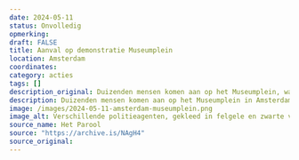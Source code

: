 ```yaml
---
date: 2024-05-11
status: Onvolledig
opmerking: 
draft: FALSE
title: Aanval op demonstratie Museumplein
location: Amsterdam
coordinates: 
category: acties
tags: []
description_original: Duizenden mensen komen aan op het Museumplein, waarna de herdenkingsmars voor de Nakba ten einde is. Als veel mensen nog her en der in het gras zitten worden zij aangevallen door een groepje hooligans. Zij gooien met vuurwerk. De demonstranten verdedigen zich, en één van de hooligans raakt gewond.
description: Duizenden mensen komen aan op het Museumplein in Amsterdam, waarna de herdenkingsmars voor de Nakba ten einde is. Als veel mensen nog her en der in het gras zitten worden zij aangevallen door een groep mensen die met aangestoken vuurwerk gooien. De demonstranten verdedigen zich. Eén van de gewelddadige belagers raakt gewond.
image: /images/2024-05-11-amsterdam-museumplein.png
image_alt: Verschillende politieagenten, gekleed in felgele en zwarte vesten met reflecterende stroken, omsingelen in een zonnige, parkachtige omgeving een persoon die op diens buik door een agent op de grond gedrukt. Sommige politieagenten heffen hun armen en andere duwen omstanders weg. Omstanders dragen keffiyeh, borden en spandoeken.
source_name: Het Parool
source: "https://archive.is/NAgH4"
source_original: 
---
```

